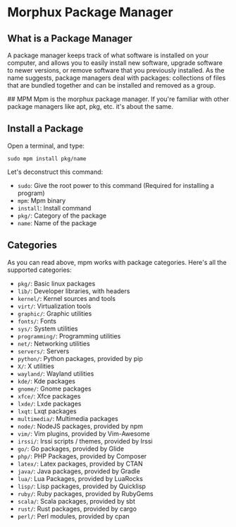 # Morphux Package Manager

## What is a Package Manager
A package manager keeps track of what software is installed on your computer,
and allows you to easily install new software, upgrade software to newer
versions, or remove software that you previously installed. As the name
suggests, package managers deal with packages: collections of files that are
bundled together and can be installed and removed as a group.

## MPM
Mpm is the morphux package manager. If you're familiar with other package
managers like apt, pkg, etc. it's about the same.

## Install a Package
Open a terminal, and type:
```
sudo mpm install pkg/name
```
Let's deconstruct this command:

- ```sudo```: Give the root power to this command (Required for installing a
program)
- ```mpm```: Mpm binary
- ```install```: Install command
- ```pkg/```: Category of the package
- ```name```: Name of the package

## Categories
As you can read above, mpm works with package categories. Here's all the
supported categories:

- ```pkg/```: Basic linux packages
- ```lib/```: Developer libraries, with headers
- ```kernel/```: Kernel sources and tools
- ```virt/```: Virtualization tools
- ```graphic/```: Graphic utilities
- ```fonts/```: Fonts
- ```sys/```: System utilities
- ```programming/```: Programming utilities
- ```net/```: Networking utilities
- ```servers/```: Servers
- ```python/```: Python packages, provided by pip
- ```X/```: X utilities
- ```wayland/```: Wayland utilities
- ```kde/```: Kde packages
- ```gnome/```: Gnome packages
- ```xfce/```: Xfce packages
- ```lxde/```: Lxde packages
- ```lxqt```: Lxqt packages
- ```multimedia/```: Multimedia packages
- ```node/```: NodeJS packages, provided by npm
- ```vim/```: Vim plugins, provided by Vim-Awesome
- ```irssi/```: Irssi scripts / themes, provided by Irssi
- ```go/```: Go packages, provided by Glide
- ```php/```: PHP Packages, provided by Composer
- ```latex/```: Latex packages, provided by CTAN
- ```java/```: Java packages, provided by Gradle
- ```lua/```: Lua Packages, provided by LuaRocks
- ```lisp/```: Lisp packages, provided by Quicklisp
- ```ruby/```: Ruby packages, provided by RubyGems
- ```scala/```: Scala packages, provided by sbt
- ```rust/```: Rust packages, provided by cargo
- ```perl/```: Perl modules, provided by cpan
